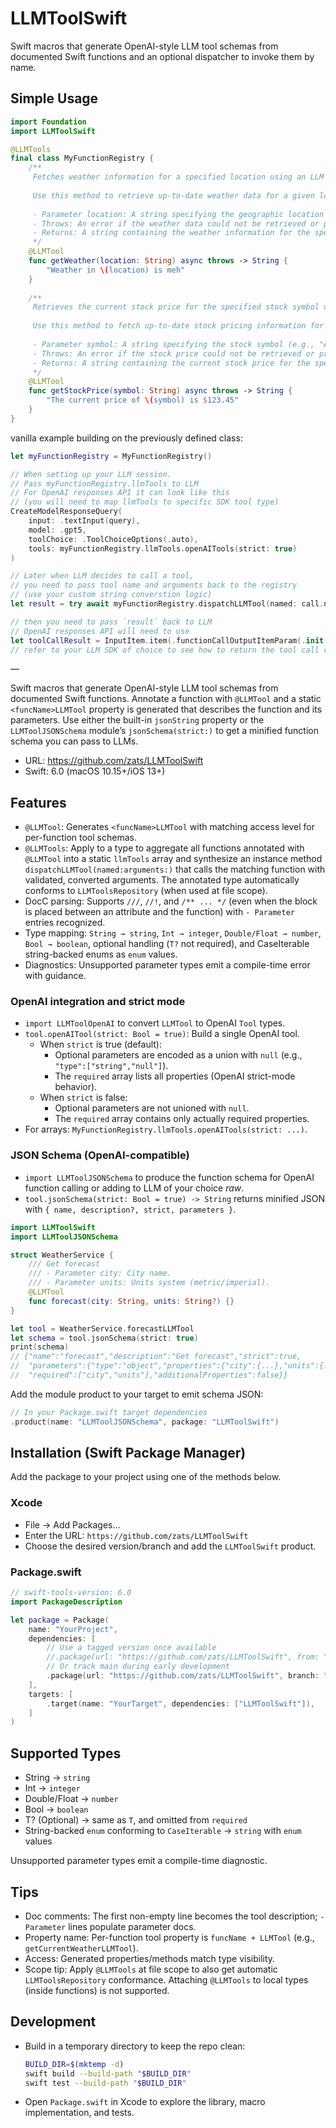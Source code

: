 # LLMToolSwift

Swift macros that generate OpenAI-style LLM tool schemas from documented Swift functions and an optional dispatcher to invoke them by name.

## Simple Usage

```swift
import Foundation
import LLMToolSwift

@LLMTools
final class MyFunctionRegistry {
    /**
     Fetches weather information for a specified location using an LLM tool.
     
     Use this method to retrieve up-to-date weather data for a given location. The method is asynchronous and may throw an error if the retrieval fails.
     
     - Parameter location: A string specifying the geographic location for which to fetch weather information.
     - Throws: An error if the weather data could not be retrieved or processed.
     - Returns: A string containing the weather information for the specified location.
     */
    @LLMTool
    func getWeather(location: String) async throws -> String {
        "Weather in \(location) is meh"
    }
    
    /**
     Retrieves the current stock price for the specified stock symbol using an LLM tool.
     
     Use this method to fetch up-to-date stock pricing information for a given symbol. The method is asynchronous and may throw an error if retrieval fails.
     
     - Parameter symbol: A string specifying the stock symbol (e.g., "AAPL" for Apple Inc.)
     - Throws: An error if the stock price could not be retrieved or processed.
     - Returns: A string containing the current stock price for the specified symbol.
     */
    @LLMTool
    func getStockPrice(symbol: String) async throws -> String {
        "The current price of \(symbol) is $123.45"
    }
}
```

vanilla example building on the previously defined class:

```swift
let myFunctionRegistry = MyFunctionRegistry()

// When setting up your LLM session.
// Pass myFunctionRegistry.llmTools to LLM 
// For OpenAI responses API it can look like this
// (you will need to map llmTools to specific SDK tool type)
CreateModelResponseQuery(
    input: .textInput(query),
    model: .gpt5,
    toolChoice: .ToolChoiceOptions(.auto),
    tools: myFunctionRegistry.llmTools.openAITools(strict: true)
)

// Later when LLM decides to call a tool, 
// you need to pass tool name and arguments back to the registry
// (use your custom string converstion logic)
let result = try await myFunctionRegistry.dispatchLLMTool(named: call.name, arguments: args) as! String

// then you need to pass `result` back to LLM
// OpenAI responses API will need to use 
let toolCallResult = InputItem.item(.functionCallOutputItemParam(.init(callId: id, _type: .functionCallOutput, output: result)))
// refer to your LLM SDK of choice to see how to return the tool call results back to LLM
```

—

Swift macros that generate OpenAI-style LLM tool schemas from documented Swift functions. Annotate a function with `@LLMTool` and a static `<funcName>LLMTool` property is generated that describes the function and its parameters. Use either the built-in `jsonString` property or the `LLMToolJSONSchema` module’s `jsonSchema(strict:)` to get a minified function schema you can pass to LLMs.

- URL: https://github.com/zats/LLMToolSwift
- Swift: 6.0 (macOS 10.15+/iOS 13+)

## Features
- `@LLMTool`: Generates `<funcName>LLMTool` with matching access level for per-function tool schemas.
- `@LLMTools`: Apply to a type to aggregate all functions annotated with `@LLMTool` into a static `llmTools` array and synthesize an instance method `dispatchLLMTool(named:arguments:)` that calls the matching function with validated, converted arguments. The annotated type automatically conforms to `LLMToolsRepository` (when used at file scope).
- DocC parsing: Supports `///`, `//!`, and `/** ... */` (even when the block is placed between an attribute and the function) with `- Parameter` entries recognized.
- Type mapping: `String → string`, `Int → integer`, `Double/Float → number`, `Bool → boolean`, optional handling (`T?` not required), and CaseIterable string-backed enums as `enum` values.
- Diagnostics: Unsupported parameter types emit a compile-time error with guidance.

### OpenAI integration and strict mode
- `import LLMToolOpenAI` to convert `LLMTool` to OpenAI `Tool` types.
- `tool.openAITool(strict: Bool = true)`: Build a single OpenAI tool.
  - When `strict` is true (default):
    - Optional parameters are encoded as a union with `null` (e.g., `"type":["string","null"]`).
    - The `required` array lists all properties (OpenAI strict-mode behavior).
  - When `strict` is false:
    - Optional parameters are not unioned with `null`.
    - The `required` array contains only actually required properties.
- For arrays: `MyFunctionRegistry.llmTools.openAITools(strict: ...)`.

### JSON Schema (OpenAI-compatible)
- `import LLMToolJSONSchema` to produce the function schema for OpenAI function calling or adding to LLM of your choice _raw_.
- `tool.jsonSchema(strict: Bool = true) -> String` returns minified JSON with `{ name, description?, strict, parameters }`.

```swift
import LLMToolSwift
import LLMToolJSONSchema

struct WeatherService {
    /// Get forecast
    /// - Parameter city: City name.
    /// - Parameter units: Units system (metric/imperial).
    @LLMTool
    func forecast(city: String, units: String?) {}
}

let tool = WeatherService.forecastLLMTool
let schema = tool.jsonSchema(strict: true)
print(schema)
// {"name":"forecast","description":"Get forecast","strict":true,
//  "parameters":{"type":"object","properties":{"city":{...},"units":{...}},
//  "required":["city","units"],"additionalProperties":false}}
```

Add the module product to your target to emit schema JSON:

```swift
// In your Package.swift target dependencies
.product(name: "LLMToolJSONSchema", package: "LLMToolSwift")
```

## Installation (Swift Package Manager)
Add the package to your project using one of the methods below.

### Xcode
- File → Add Packages…
- Enter the URL: `https://github.com/zats/LLMToolSwift`
- Choose the desired version/branch and add the `LLMToolSwift` product.

### Package.swift
```swift
// swift-tools-version: 6.0
import PackageDescription

let package = Package(
    name: "YourProject",
    dependencies: [
        // Use a tagged version once available
        //.package(url: "https://github.com/zats/LLMToolSwift", from: "0.1.0"),
        // Or track main during early development
        .package(url: "https://github.com/zats/LLMToolSwift", branch: "main"),
    ],
    targets: [
        .target(name: "YourTarget", dependencies: ["LLMToolSwift"]),
    ]
)
```

## Supported Types
- String → `string`
- Int → `integer`
- Double/Float → `number`
- Bool → `boolean`
- T? (Optional) → same as `T`, and omitted from `required`
- String-backed `enum` conforming to `CaseIterable` → `string` with `enum` values

Unsupported parameter types emit a compile-time diagnostic.

## Tips
- Doc comments: The first non-empty line becomes the tool description; `- Parameter` lines populate parameter docs.
- Property name: Per-function tool property is `funcName + LLMTool` (e.g., `getCurrentWeatherLLMTool`).
- Access: Generated properties/methods match type visibility.
- Scope tip: Apply `@LLMTools` at file scope to also get automatic `LLMToolsRepository` conformance. Attaching `@LLMTools` to local types (inside functions) is not supported.


## Development
- Build in a temporary directory to keep the repo clean:
  ```bash
  BUILD_DIR=$(mktemp -d)
  swift build --build-path "$BUILD_DIR"
  swift test --build-path "$BUILD_DIR"
  ```
- Open `Package.swift` in Xcode to explore the library, macro implementation, and tests.
